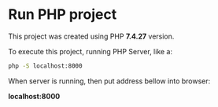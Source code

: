 # Run PHP project

This project was created using PHP **7.4.27** version.

To execute this project, running PHP Server, like a:

```bash
php -S localhost:8000
```

When server is running, then put address bellow into browser:

**localhost:8000**